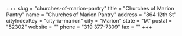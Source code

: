 +++
slug = "churches-of-marion-pantry"
title = "Churches of Marion Pantry"
name = "Churches of Marion Pantry"
address = "864 12th St"
cityIndexKey = "city-ia-marion"
city = "Marion"
state = "IA"
postal = "52302"
website = ""
phone = "319 377-7309"
fax = ""
+++
